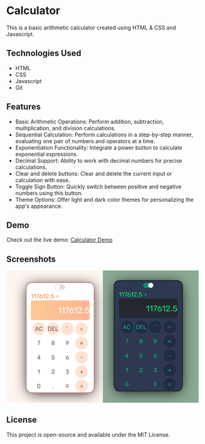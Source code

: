 # Calculator

This is a basic arithmetic calculator created using HTML & CSS and Javascript.

## Technologies Used

- HTML
- CSS
- Javascript
- Git

## Features

- Basic Arithmetic Operations: Perform addition, subtraction, multiplication, and division calculations.
- Sequential Calculation: Perform calculations in a step-by-step manner, evaluating one pair of numbers and operators at a time.
- Exponentiation Functionality: Integrate a power button to calculate exponential expressions. 
- Decimal Support: Ability to work with decimal numbers for precise calculations.
- Clear and delete buttons: Clear and delete the current input or calculation with ease.
- Toggle Sign Button: Quickly switch between positive and negative numbers using this button.
- Theme Options: Offer light and dark color themes for personalizing the app's appearance.

## Demo

Check out the live demo: [Calculator Demo](https://eliptik1.github.io/calculator/)

## Screenshots
![](./images/calculator.png)

## License

This project is open-source and available under the MIT License.